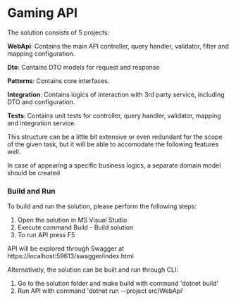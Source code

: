 # Gaming API  

The solution consists of 5 projects:

**WebApi**: Contains the main API controller, query handler, validator, filter and mapping configuration.

**Dto**: Contains DTO models for request and response

**Patterns**: Contains core interfaces.

**Integration**: Contains logics of interaction with 3rd party service, including DTO and configuration.

**Tests**: Contains unit tests for controller, query handler, validator, mapping and integration service.


This structure can be a little bit extensive or even redundant for the scope of the given task, but it will be able to accomodate the following features well.

In case of appearing a specific business logics, a separate domain model should be created

###  Build and Run

To build and run the solution, please perform the following steps:

1) Open the solution in MS Visual Studio
2) Execute command Build - Build solution
3) To run API press F5

API will be explored through Swagger at https://localhost:59613/swagger/index.html

Alternatively, the solution can be built and run through CLI:
1) Go to the solution folder and make build with command 'dotnet build'
2) Run API with command 'dotnet run --project src/WebApi'
